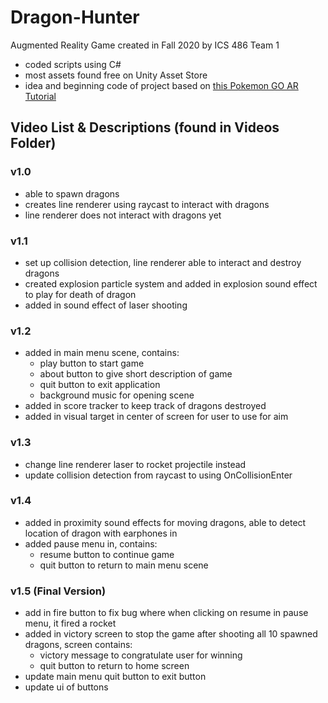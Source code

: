 # Dragon-Hunter
Augmented Reality Game created in Fall 2020 by ICS 486 Team 1
  * coded scripts using C#
  * most assets found free on Unity Asset Store
  * idea and beginning code of project based on [this Pokemon GO AR Tutorial](https://code.tutsplus.com/tutorials/pokemon-go-style-augmented-reality-with-vuforia-part-2--cms-27232)

## Video List & Descriptions (found in Videos Folder)

### v1.0
- able to spawn dragons
- creates line renderer using raycast to interact with dragons
- line renderer does not interact with dragons yet

### v1.1
- set up collision detection, line renderer able to interact and destroy dragons
- created explosion particle system and added in explosion sound effect to play for death of dragon
- added in sound effect of laser shooting

### v1.2
- added in main menu scene, contains:
  * play button to start game
  * about button to give short description of game
  * quit button to exit application
  * background music for opening scene
- added in score tracker to keep track of dragons destroyed
- added in visual target in center of screen for user to use for aim

### v1.3
- change line renderer laser to rocket projectile instead
- update collision detection from raycast to using OnCollisionEnter

### v1.4
- added in proximity sound effects for moving dragons, able to detect location of dragon with earphones in
- added pause menu in, contains:
  * resume button to continue game
  * quit button to return to main menu scene
  
### v1.5 (Final Version)
- add in fire button to fix bug where when clicking on resume in pause menu, it fired a rocket
- added in victory screen to stop the game after shooting all 10 spawned dragons, screen contains:
  * victory message to congratulate user for winning
  * quit button to return to home screen
- update main menu quit button to exit button
- update ui of buttons 
